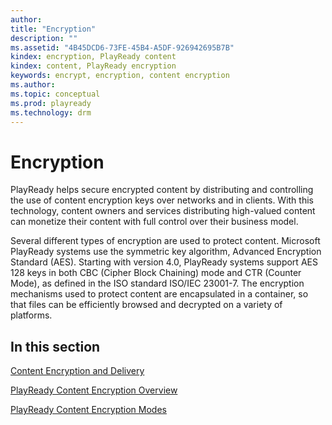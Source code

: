```yaml
---
author: 
title: "Encryption"
description: ""
ms.assetid: "4B45DCD6-73FE-45B4-A5DF-926942695B7B"
kindex: encryption, PlayReady content
kindex: content, PlayReady encryption
keywords: encrypt, encryption, content encryption
ms.author: 
ms.topic: conceptual
ms.prod: playready
ms.technology: drm
---
```



# Encryption

PlayReady helps secure encrypted content by distributing and controlling the use of content encryption keys over networks and in clients. With this technology, content owners and services distributing high-valued content can monetize their content with full control over their business model.

Several different types of encryption are used to protect content. Microsoft PlayReady systems use the symmetric key algorithm, Advanced Encryption Standard (AES). Starting with version 4.0, PlayReady systems support AES 128 keys in both CBC (Cipher Block Chaining) mode and CTR (Counter Mode), as defined in the ISO standard ISO/IEC 23001-7. The encryption mechanisms used to protect content are encapsulated in a container, so that files can be efficiently browsed and decrypted on a variety of platforms. 
  
## In this section

[Content Encryption and Delivery](contentencryptionanddelivery.md)

[PlayReady Content Encryption Overview](playreadycontentencryptionoverview.md)

[PlayReady Content Encryption Modes](playreadycontentencryptionmodes.md)